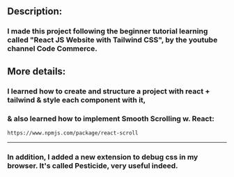 ## Description:

### I made this project following the beginner tutorial learning called "React JS Website with Tailwind CSS", by the youtube channel Code Commerce.

## More details:

### I learned how to create and structure a project with react + tailwind & style each component with it,

### & also learned how to implement Smooth Scrolling w. React:

    https://www.npmjs.com/package/react-scroll
---
### In addition, I added a new extension to debug css in my browser. It's called Pesticide, very useful indeed.
